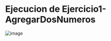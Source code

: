 # Ejecucion de Ejercicio1-AgregarDosNumeros

![image](https://github.com/AngelNava1029/ESTRUCTURAS-DE-DATOS-APLICADAS-/assets/122839982/2663748d-ed7e-4065-896d-9f1a2b9fd37e)

